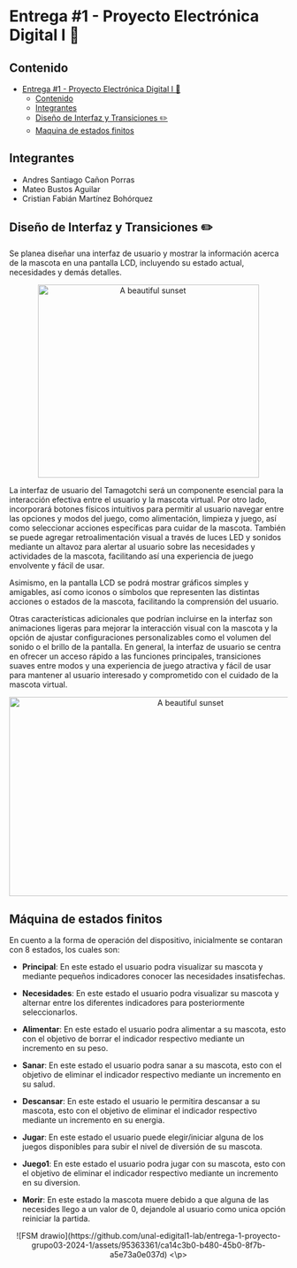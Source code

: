 # Entrega #1 - Proyecto Electrónica Digital I 👾

## Contenido

- [Entrega #1 - Proyecto Electrónica Digital I 👾](#entrega-1---proyecto-electrónica-digital-i-)
  - [Contenido](#contenido)
  - [Integrantes](#integrantes)
  - [Diseño de Interfaz y Transiciones ✏️](#diseño-de-interfaz-y-transiciones-️)
  - [Maquina de estados finitos](#máquina-de-estados-finitos)

## Integrantes

- Andres Santiago Cañon Porras
- Mateo Bustos Aguilar
- Cristian Fabián Martínez Bohórquez

## Diseño de Interfaz y Transiciones ✏️

Se planea diseñar una interfaz de usuario y mostrar la información acerca de la mascota en una pantalla LCD, incluyendo su estado actual, necesidades y demás detalles.

<p align="center">
  <img src="https://tamagotchi.com/wp-content/uploads/OGTAMA_Instruction-1-800x699.png" alt="A beautiful sunset" width="400" height="349,5">
</p>

La interfaz de usuario del Tamagotchi será un componente esencial para la interacción efectiva entre el usuario y la mascota virtual. Por otro lado, incorporará botones físicos intuitivos para permitir al usuario navegar entre las opciones y modos del juego, como alimentación, limpieza y juego, así como seleccionar acciones específicas para cuidar de la mascota. También se puede agregar retroalimentación visual a través de luces LED y sonidos mediante un altavoz para alertar al usuario sobre las necesidades y actividades de la mascota, facilitando así una experiencia de juego envolvente y fácil de usar.

Asimismo, en la pantalla LCD se podrá mostrar gráficos simples y amigables, así como iconos o símbolos que representen las distintas acciones o estados de la mascota, facilitando la comprensión del usuario.

Otras características adicionales que podrían incluirse en la interfaz son animaciones ligeras para mejorar la interacción visual con la mascota y la opción de ajustar configuraciones personalizables como el volumen del sonido o el brillo de la pantalla. En general, la interfaz de usuario se centra en ofrecer un acceso rápido a las funciones principales, transiciones suaves entre modos y una experiencia de juego atractiva y fácil de usar para mantener al usuario interesado y comprometido con el cuidado de la mascota virtual.

<p align="center">
  <img src="https://i.ytimg.com/vi/S9QTScMz8w4/maxresdefault.jpg" alt="A beautiful sunset" width="640" height="360">
</p>

## Máquina de estados finitos

En cuento a la forma de operación del dispositivo, inicialmente se contaran con 8 estados, los cuales son:

  - **Principal**: En este estado el usuario podra visualizar su mascota y mediante pequeños indicadores conocer las necesidades insatisfechas.

  - **Necesidades**: En este estado el usuario podra visualizar su mascota y alternar entre los diferentes indicadores para posteriormente seleccionarlos.

  - **Alimentar**: En este estado el usuario podra alimentar a su mascota, esto con el objetivo de borrar el indicador respectivo mediante un incremento en su peso.
    
  - **Sanar**: En este estado el usuario podra sanar a su mascota, esto con el objetivo de eliminar el indicador respectivo mediante un incremento en su salud.

  - **Descansar**: En este estado el usuario le permitira descansar a su mascota, esto con el objetivo de eliminar el indicador respectivo mediante un incremento en su energia.

  - **Jugar**: En este estado el usuario puede elegir/iniciar alguna de los juegos disponibles para subir el nivel de diversión de su mascota. 

  - **Juego1**: En este estado el usuario podra jugar con su mascota, esto con el objetivo de eliminar el indicador respectivo mediante un incremento en su diversion.

  - **Morir**: En este estado la mascota muere debido a que alguna de las necesides llego a un valor de 0, dejandole al usuario como unica opción reiniciar la partida.

<p align="center">
  ![FSM drawio](https://github.com/unal-edigital1-lab/entrega-1-proyecto-grupo03-2024-1/assets/95363361/ca14c3b0-b480-45b0-8f7b-a5e73a0e037d)
<\p>






